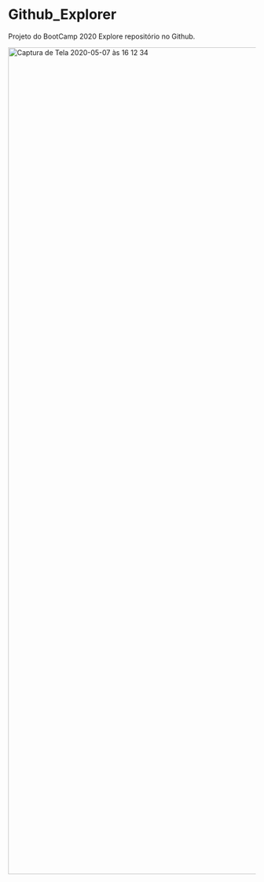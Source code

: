 # Github_Explorer
Projeto do BootCamp 2020 Explore repositório no Github.


<img width="1680" alt="Captura de Tela 2020-05-07 às 16 12 34" src="https://user-images.githubusercontent.com/9820600/81726819-5e690900-945e-11ea-8b9e-0017217d0bb7.png">
